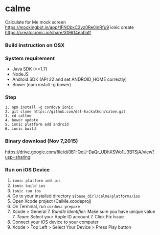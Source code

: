 # calme
Calculate for Me
mock screen https://mockingbot.in/app/1FNObxC2vz0Re0inRfu9
ionic create https://creator.ionic.io/share/3f9614ea0aff

### Build instruction on OSX
### System requirement
* Java SDK (>=1.7)
* NodeJS
* Android SDK (API 22 and set ANDROID_HOME correctly)
* Bower (npm install -g bower) 

 
### Step
```
1. npm install -g cordova ionic
2. git clone https://github.com/dst-hackathon/calme.git
3. cd callme
4. bower update
5. ionic platform add android
6. ionic build
```

### Binary download (Nov 7,2015)
https://drive.google.com/file/d/0B1-QqU-DaQr_UDhXSWo1U3BTSjA/view?usp=sharing

### Run on iOS Device
1. ```ionic platform add ios```
2. ```ionic build ios```
3. ```ionic run ios```
4. Go to your installed directory ```${base_dir}/calme/platforms/ios```
5. Open Xcode project (CalMe.xcodeproj)
6. On Terminal, run ```cordova prepare```
7. Xcode > General
    7. *Bundle Identifier*: Make sure you have unique value
    7. *Team*: Select your Apple ID account
    7. Click Fix Issue
8. Connect your iOS device to your computer
9. Xcode > Top Left > Select Your Device > Press Play button

